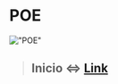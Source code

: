 # POE
!["POE"](http://bitybyte.github.io/images/jseventloop.png)

>## Inicio  <=> [Link](https://mitchaguilar.github.io/POE/Inicio/dist/javadoc/index.html)


